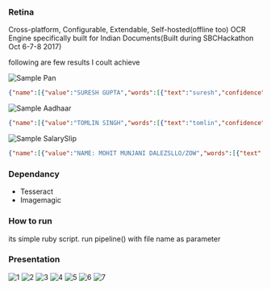 ### Retina

Cross-platform, Configurable, Extendable, Self-hosted(offline too) OCR Engine specifically built for Indian Documents(Built during SBCHackathon Oct 6-7-8 2017)

following are few results I coult achieve

![Sample Pan](sample_pan1.png)
```json
{"name":[{"value":"SURESH GUPTA","words":[{"text":"suresh","confidence":[82]},{"text":"gupta","confidence":[84]}]}],"fathers_name":[{"value":"SURESH GUPTA","words":[{"text":"suresh","confidence":[82]},{"text":"gupta","confidence":[84]}]}],"pan_no":[{"value":"ABCDE1234F","words":[{"text":"abcde1234f","confidence":[81]}]}],"dob":[{"value":"‘ 23/1 1/J 974","words":[{"text":"‘","confidence":[28]},{"text":"23/1","confidence":[87]},{"text":"1/j","confidence":[63]},{"text":"974","confidence":[83]}]}],"type":"PAN","raw":"                                                                                                ' INCOME TAX DEPARTMENT                               i RAHUL GUPTA             SURESH GUPTA                               ‘ 23/1 1/j 974             Permanent Account Number                               ABCDE1234F                                                                 ‘ “I?“             SAMPLE - IMMIHELP.COM                               Signature ' - .. .\"             ‘ ‘_ ‘                               x, 8' “MA“                      "}
```

![Sample Aadhaar](sample_aadhar2.png)
```json
{"name":[{"value":"TOMLIN SINGH","words":[{"text":"tomlin","confidence":[71]},{"text":"singh","confidence":[74]}]}],"aadhaar_no":[{"value":"' J” 548550008000LLLLLLLLLLLLLLLLLLLLLLLILLLL","words":[{"text":"'","confidence":[40]},{"text":"j”","confidence":[24]},{"text":"548550008000lllllllllllllllllllllllillll","confidence":[78]}]}],"type":"AADHAAR","raw":"                                                                                                 am [335             Tomlin Singh                               \"- 3* 3% War: 9mm:             : \";f‘ Father: ShcruSlngh             ‘1 -- mW/Yearof Birth: 26-11-2009                               35?] Male                               ' j” 548550008000lllllllllllllllllllllllIllll                               m                      "}
```

![Sample SalarySlip](sample_ss1.png)
```json
{"name":[{"value":"NAME: MOHIT MUNJANI DALEZSLLO/ZOW","words":[{"text":"name:","confidence":[67]},{"text":"mohit","confidence":[66]},{"text":"munjani","confidence":[78]},{"text":"dalezsllo/zow","confidence":[66]}]}],"pay":[{"value":"","words":[{"text":"","confidence":[95]}]},{"value":"","words":[{"text":"","confidence":[95]}]},{"value":"","words":[{"text":"","confidence":[95]}]},{"value":"","words":[{"text":"","confidence":[95]}]},{"value":"GROSS SALARY RS 2,500.00","words":[{"text":"gross","confidence":[87]},{"text":"salary","confidence":[72]},{"text":"rs","confidence":[80]},{"text":"2,500.00","confidence":[57]}]}],"type":"SALARY SLIP","raw":"                                mm             BAY SLIP                               Name: Mohit Munjani Dalezsllo/ZOW                                                                                                                                                                                                                                                                                                                                                                                                                                                                                               Basic Wag: Rs 2.50000             Gross Salary Rs 2,500.00             Less:             555 Conlribmion 0.00             Phichahh cunrribulion 0.00             Pag-lEIG Conmbunon 0.00             Total deducnons 0.00             Takc Ham: Pay R: 2,500.00             I agree with tl'w Ibove wag: wmpumian and acknowledge meipt oflh: m.             Sigma“: ofKMarnbahay                               (NOTE: Far mmlhly wise me of less nun Rs 5,000.00, an employer should not deduct premium             contributions on 555, Pun-1mm and Pug-BIG mm the Kmmbahay since 0:: same are changed m we                               -plnyer)                                                                                      "}
```

### Dependancy

 * Tesseract
 * Imagemagic

### How to run
 
its simple ruby script. run pipeline() with file name as parameter

### Presentation

![1](pres/pres.001.jpeg)
![2](pres/pres.002.jpeg)
![3](pres/pres.003.jpeg)
![4](pres/pres.004.jpeg)
![5](pres/pres.005.jpeg)
![6](pres/pres.006.jpeg)
![7](pres/pres.007.jpeg)